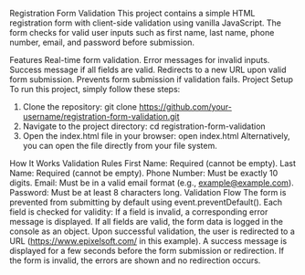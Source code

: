 Registration Form Validation
This project contains a simple HTML registration form with client-side validation using vanilla JavaScript. The form checks for valid user inputs such as first name, last name, phone number, email, and password before submission.

Features
Real-time form validation.
Error messages for invalid inputs.
Success message if all fields are valid.
Redirects to a new URL upon valid form submission.
Prevents form submission if validation fails.
Project Setup
To run this project, simply follow these steps:

1. Clone the repository:
   git clone https://github.com/your-username/registration-form-validation.git
2. Navigate to the project directory:
   cd registration-form-validation
3. Open the index.html file in your browser:
   open index.html
Alternatively, you can open the file directly from your file system.

How It Works
Validation Rules
First Name: Required (cannot be empty).
Last Name: Required (cannot be empty).
Phone Number: Must be exactly 10 digits.
Email: Must be in a valid email format (e.g., example@example.com).
Password: Must be at least 8 characters long.
Validation Flow
The form is prevented from submitting by default using event.preventDefault().
Each field is checked for validity:
If a field is invalid, a corresponding error message is displayed.
If all fields are valid, the form data is logged in the console as an object.
Upon successful validation, the user is redirected to a URL (https://www.epixelsoft.com/ in this example).
A success message is displayed for a few seconds before the form submission or redirection.
If the form is invalid, the errors are shown and no redirection occurs.

